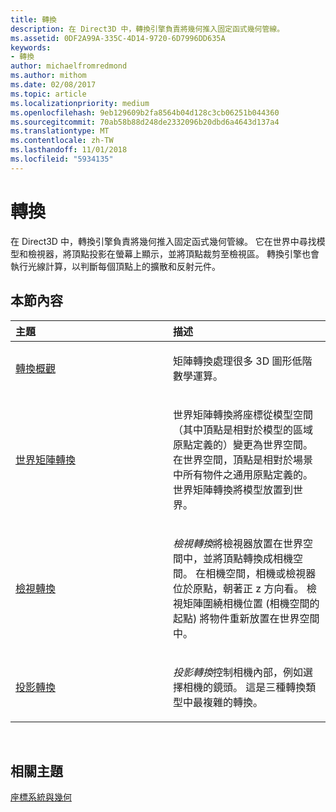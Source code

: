 ```yaml
---
title: 轉換
description: 在 Direct3D 中，轉換引擎負責將幾何推入固定函式幾何管線。
ms.assetid: 0DF2A99A-335C-4D14-9720-6D7996DD635A
keywords:
- 轉換
author: michaelfromredmond
ms.author: mithom
ms.date: 02/08/2017
ms.topic: article
ms.localizationpriority: medium
ms.openlocfilehash: 9eb129609b2fa8564b04d128c3cb06251b044360
ms.sourcegitcommit: 70ab58b88d248de2332096b20dbd6a4643d137a4
ms.translationtype: MT
ms.contentlocale: zh-TW
ms.lasthandoff: 11/01/2018
ms.locfileid: "5934135"
---
```

# <a name="transforms"></a>轉換


在 Direct3D 中，轉換引擎負責將幾何推入固定函式幾何管線。 它在世界中尋找模型和檢視器，將頂點投影在螢幕上顯示，並將頂點裁剪至檢視區。 轉換引擎也會執行光線計算，以判斷每個頂點上的擴散和反射元件。

## <a name="span-idin-this-sectionspanin-this-section"></a><span id="in-this-section"></span>本節內容


<table>
<colgroup>
<col width="50%" />
<col width="50%" />
</colgroup>
<thead>
<tr class="header">
<th align="left">主題</th>
<th align="left">描述</th>
</tr>
</thead>
<tbody>
<tr class="odd">
<td align="left"><p><a href="transform-overview.md">轉換概觀</a></p></td>
<td align="left"><p>矩陣轉換處理很多 3D 圖形低階數學運算。</p></td>
</tr>
<tr class="even">
<td align="left"><p><a href="world-transform.md">世界矩陣轉換</a></p></td>
<td align="left"><p>世界矩陣轉換將座標從模型空間（其中頂點是相對於模型的區域原點定義的）變更為世界空間。 在世界空間，頂點是相對於場景中所有物件之通用原點定義的。 世界矩陣轉換將模型放置到世界。</p></td>
</tr>
<tr class="odd">
<td align="left"><p><a href="view-transform.md">檢視轉換</a></p></td>
<td align="left"><p><em>檢視轉換</em>將檢視器放置在世界空間中，並將頂點轉換成相機空間。 在相機空間，相機或檢視器位於原點，朝著正 z 方向看。 檢視矩陣圍繞相機位置 (相機空間的起點) 將物件重新放置在世界空間中。</p></td>
</tr>
<tr class="even">
<td align="left"><p><a href="projection-transform.md">投影轉換</a></p></td>
<td align="left"><p><em>投影轉換</em>控制相機內部，例如選擇相機的鏡頭。 這是三種轉換類型中最複雜的轉換。</p></td>
</tr>
</tbody>
</table>

 

## <a name="span-idrelated-topicsspanrelated-topics"></a><span id="related-topics"></span>相關主題


[座標系統與幾何](coordinate-systems-and-geometry.md)

 

 




